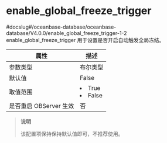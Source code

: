 enable_global_freeze_trigger 
=================================================
#docslug#/oceanbase-database/oceanbase-database/V4.0.0/enable_global_freeze_trigger-1-2
enable_global_freeze_trigger 用于设置是否开启自动触发全局冻结。


|      **属性**      |                                                 **描述**                                                 |
|------------------|--------------------------------------------------------------------------------------------------------|
| 参数类型             | 布尔类型                                                                                                   |
| 默认值              | False                                                                                                  |
| 取值范围             | <li> True   <li> False    |
| 是否重启 OBServer 生效 | 否                                                                                                      |




> **说明**
> 
> 该配置项保持保持默认值即可，不推荐使用。

